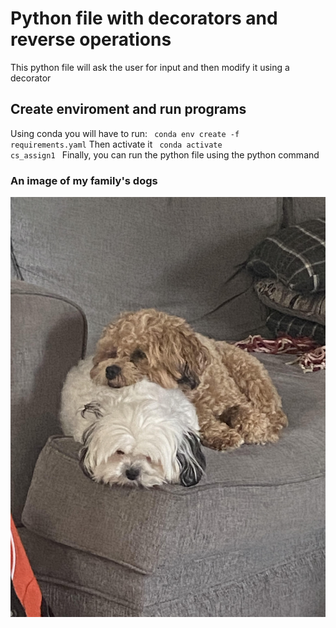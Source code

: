 # Python file with decorators and reverse operations
This python file will ask the user for input and then modify it using a decorator
## Create enviroment and run programs
Using conda you will have to run:
<code> conda env create -f requirements.yaml</code>
Then activate it
<code> conda activate cs_assign1 </code>
Finally, you can run the python file using the python command

### An image of my family's dogs
![image of two dogs](puppies.jpg)